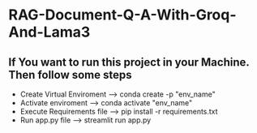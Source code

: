 # RAG-Document-Q-A-With-Groq-And-Lama3

## If You want to run this project in your Machine. Then follow some steps
- Create Virtual Enviroment -->  conda create -p "env_name"
- Activate enviroment -->  conda activate "env_name"
- Execute Requirements file --> pip install -r requirements.txt
- Run app.py file --> streamlit run app.py
